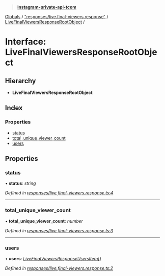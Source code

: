 > **[instagram-private-api-tcom](../README.md)**

[Globals](../README.md) / ["responses/live.final-viewers.response"](../modules/_responses_live_final_viewers_response_.md) / [LiveFinalViewersResponseRootObject](_responses_live_final_viewers_response_.livefinalviewersresponserootobject.md) /

# Interface: LiveFinalViewersResponseRootObject

## Hierarchy

* **LiveFinalViewersResponseRootObject**

## Index

### Properties

* [status](_responses_live_final_viewers_response_.livefinalviewersresponserootobject.md#status)
* [total_unique_viewer_count](_responses_live_final_viewers_response_.livefinalviewersresponserootobject.md#total_unique_viewer_count)
* [users](_responses_live_final_viewers_response_.livefinalviewersresponserootobject.md#users)

## Properties

###  status

• **status**: *string*

*Defined in [responses/live.final-viewers.response.ts:4](https://github.com/cuonglnhust/instagram-private-api-tcom/blob/3e16058/src/responses/live.final-viewers.response.ts#L4)*

___

###  total_unique_viewer_count

• **total_unique_viewer_count**: *number*

*Defined in [responses/live.final-viewers.response.ts:3](https://github.com/cuonglnhust/instagram-private-api-tcom/blob/3e16058/src/responses/live.final-viewers.response.ts#L3)*

___

###  users

• **users**: *[LiveFinalViewersResponseUsersItem](_responses_live_final_viewers_response_.livefinalviewersresponseusersitem.md)[]*

*Defined in [responses/live.final-viewers.response.ts:2](https://github.com/cuonglnhust/instagram-private-api-tcom/blob/3e16058/src/responses/live.final-viewers.response.ts#L2)*